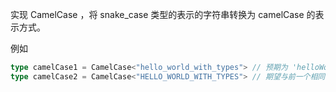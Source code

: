 实现 CamelCase<T> ，将 snake_case 类型的表示的字符串转换为 camelCase 的表示方式。

例如

```typescript
type camelCase1 = CamelCase<"hello_world_with_types"> // 预期为 'helloWorldWithTypes'
type camelCase2 = CamelCase<"HELLO_WORLD_WITH_TYPES"> // 期望与前一个相同
```
